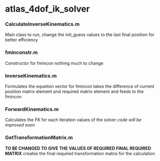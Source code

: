 # atlas_4dof_ik_solver

### CalculateInverseKinematics.m
Main class to run,
change the init_guess values to the last final position for better efficiency

### fminconstr.m
Constructor for fmincon
nothing much to change

### InverseKinematics.m
Formulates the equetion vector for fmincon
takes the difference of current position matrix element and required matrix element and feeds to the fmincon

### ForwardKinematics.m
Calculates the FK for each iteration values of the solver
_code will be improved soon_

### GetTransformationMatrix.m
**TO BE CHANGED TO GIVE THE VALUES OF REQUIRED FINAL REQUIRED MATRIX**
creates the final required transformation matrix for the calculation
